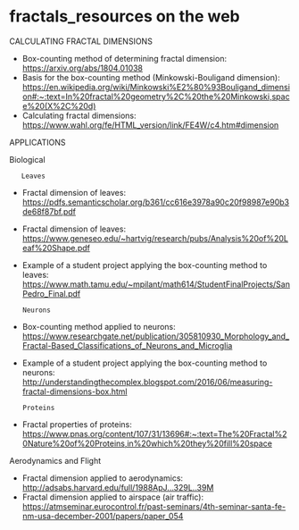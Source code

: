 # fractals_resources on the web

CALCULATING FRACTAL DIMENSIONS

* Box-counting method of determining fractal dimension:  https://arxiv.org/abs/1804.01038
* Basis for the box-counting method (Minkowski-Bouligand dimension): https://en.wikipedia.org/wiki/Minkowski%E2%80%93Bouligand_dimension#:~:text=In%20fractal%20geometry%2C%20the%20Minkowski,space%20(X%2C%20d)
* Calculating fractal dimensions: https://www.wahl.org/fe/HTML_version/link/FE4W/c4.htm#dimension

APPLICATIONS

Biological 
   
       Leaves

* Fractal dimension of leaves: https://pdfs.semanticscholar.org/b361/cc616e3978a90c20f98987e90b3de68f87bf.pdf
* Fractal dimension of leaves: https://www.geneseo.edu/~hartvig/research/pubs/Analysis%20of%20Leaf%20Shape.pdf
* Example of a student project applying the box-counting method to leaves: https://www.math.tamu.edu/~mpilant/math614/StudentFinalProjects/SanPedro_Final.pdf

      Neurons

* Box-counting method applied to neurons: https://www.researchgate.net/publication/305810930_Morphology_and_Fractal-Based_Classifications_of_Neurons_and_Microglia
* Example of a student project applying the box-counting method to neurons: http://understandingthecomplex.blogspot.com/2016/06/measuring-fractal-dimensions-box.html

      Proteins

* Fractal properties of proteins: https://www.pnas.org/content/107/31/13696#:~:text=The%20Fractal%20Nature%20of%20Proteins,in%20which%20they%20fill%20space
 
 Aerodynamics and Flight

* Fractal dimension applied to aerodynamics: http://adsabs.harvard.edu/full/1988ApJ...329L..39M
* Fractal dimension applied to airspace (air traffic): https://atmseminar.eurocontrol.fr/past-seminars/4th-seminar-santa-fe-nm-usa-december-2001/papers/paper_054




